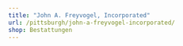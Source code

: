 ```yaml
---
title: "John A. Freyvogel, Incorporated"
url: /pittsburgh/john-a-freyvogel-incorporated/
shop: Bestattungen
---
```


